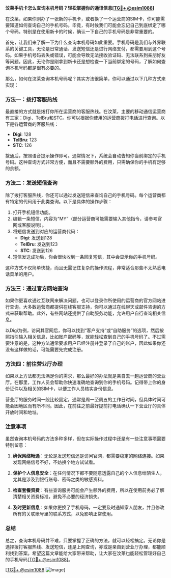 **汶莱手机卡怎么查询本机号码？轻松掌握你的通讯信息[[TG💪+ @esim1088](https://t.me/s/esim1088)]**

在汶莱，如果你刚办了一张新的手机卡，或者换了一个运营商的SIM卡，你可能需要知道如何查询自己的手机号码。毕竟，有时候我们可能会忘记自己到底绑定了哪个号码。特别是在使用新卡的时候，确认一下自己的手机号码是非常重要的。

首先，让我们来了解一下为什么查询本机号码如此重要。手机号码是我们与外界联系的关键工具，无论是日常通话、发送短信还是进行网络支付，都需要用到这个号码。如果手机号码丢失或错误，可能会导致无法接收验证码、无法联系到亲朋好友等问题。因此，无论你是刚拿到新卡还是想检查一下当前绑定的号码，了解如何查询本机号码都是很有必要的。

那么，如何在汶莱查询本机号码呢？其实方法很简单，你可以通过以下几种方式来实现：

### 方法一：拨打客服热线

最直接的方式就是拨打你所在运营商的客服热线。在汶莱，主要的移动通信运营商有三家：Digi、TelBru和STC。你可以根据你使用的运营商拨打电话进行查询。以下是各运营商的客服热线：

- **Digi**: 128
- **TelBru**: 123
- **STC**: 126

拨通后，按照语音提示操作即可。通常情况下，系统会自动告知你当前绑定的手机号码。这种查询方式非常方便，而且不需要额外的费用，只需确保你的手机有足够的余额。

### 方法二：发送短信查询

除了拨打客服热线，你还可以通过发送短信来查询自己的手机号码。每个运营商都有特定的代码用于此类查询。以下是具体的操作步骤：

1. 打开手机短信功能。
2. 编辑一条短信，内容为“MY”（部分运营商可能需要输入其他指令，请参考官网或客服说明）。
3. 将短信发送到对应的运营商代码：
   - **Digi**: 发送到128
   - **TelBru**: 发送到123
   - **STC**: 发送到126
4. 短信发送成功后，你会很快收到一条回复短信，其中会显示你的手机号码。

这种方式不仅简单快捷，而且无需记住复杂的操作流程，非常适合那些不太熟悉电话菜单的用户。

### 方法三：通过官方网站查询

如果你更喜欢通过互联网来解决问题，也可以登录你所使用的运营商的官方网站进行查询。大多数运营商都提供在线客服支持，你可以通过在线聊天或邮件咨询的方式来获取帮助。此外，有些网站还提供了自助服务功能，允许用户自行查询相关信息。

以Digi为例，访问其官网后，你可以找到“客户支持”或“自助服务”的选项，然后按照指引输入相关信息，比如账户密码等，就能轻松查到自己的手机号码了。不过需要注意的是，这种方法通常要求用户已经注册并登录了自己的账户，因此如果你还没有这样做的话，可能需要先完成注册。

### 方法四：前往营业厅办理

如果以上方法都无法满足你的需求，那么最好的办法就是亲自去一趟运营商的营业厅。在那里，工作人员会帮助你快速准确地查询到你的手机号码。记得带上你的身份证件以及相关的SIM卡，以便工作人员核实身份信息。

营业厅的服务时间一般比较固定，通常是周一至周五的工作日时间，但具体时间可能会因地区而有所不同。因此，在前往之前最好提前打电话确认一下营业厅的具体开放时间和地址。

### 注意事项

虽然查询本机号码的方法多种多样，但在实际操作过程中还是有一些注意事项需要特别留意：

1. **确保网络畅通**：无论是发送短信还是访问官网，都需要稳定的网络连接。如果发现网络信号不好，不妨换个地方试试看。
   
2. **保护个人信息安全**：在任何情况下都不要随意透露自己的个人信息给陌生人，尤其是涉及到银行账号、密码之类的敏感资料。

3. **检查套餐资费**：有些查询服务可能会产生额外的费用，所以在使用前务必了解清楚相关资费标准，避免不必要的经济损失。

4. **及时更新信息**：如果你更换了手机号码，一定要及时通知家人朋友，并且修改所有的关联账号里的联系方式，以免影响正常使用。

### 总结

总之，查询本机号码并不难，只要掌握了正确的方法，就可以轻松搞定。无论你是选择拨打客服热线、发送短信，还是上网查询，亦或是亲自到营业厅办理，都能顺利找到答案。希望这篇文章能给大家带来帮助，让大家在汶莱也能轻松管理好自己的手机号码[[TG💪+ @esim1088](https://t.me/s/esim1088)]。

[[TG💪+ @esim1088](https://t.me/s/esim1088) ![Image](https://i.postimg.cc/4NQfJmqS/Snipaste-2025-05-13-00-14-12.png)]